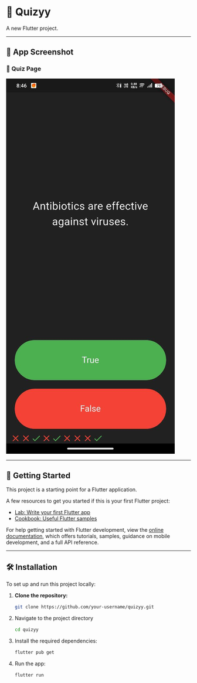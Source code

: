 # 🧠 Quizyy

A new Flutter project.

---

## 📸 App Screenshot

### 📝 Quiz Page
![Quiz Page](screenshots/quiz.jpg)


---

## 🏁 Getting Started

This project is a starting point for a Flutter application.

A few resources to get you started if this is your first Flutter project:

- [Lab: Write your first Flutter app](https://docs.flutter.dev/get-started/codelab)
- [Cookbook: Useful Flutter samples](https://docs.flutter.dev/cookbook)

For help getting started with Flutter development, view the [online documentation](https://docs.flutter.dev/), which offers tutorials, samples, guidance on mobile development, and a full API reference.

---

## 🛠️ Installation

To set up and run this project locally:

1. **Clone the repository:**
   ```bash
   git clone https://github.com/your-username/quizyy.git

2. Navigate to the project directory
   ```bash
   cd quizyy
3. Install the required dependencies:
   ```bash
   flutter pub get
4. Run the app:
   ```bash
   flutter run




